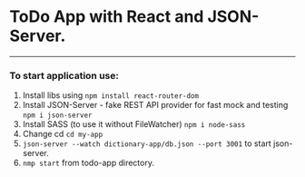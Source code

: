 <h1> ToDo App with React and JSON-Server. </h1>
<hr>
<h3>To start application use:</h3>
<ol>
<li> Install libs using <code>npm install react-router-dom</code></li>
<li> Install JSON-Server - fake REST API provider for fast mock and testing <code>npm i json-server</code> </li>
<li> Install SASS (to use it without FileWatcher) <code>npm i node-sass</code> </li>
<li> Change cd <code>cd my-app</code> </li>
<li> <code>json-server --watch dictionary-app/db.json --port 3001</code> to start json-server. </li>
<li> <code>nmp start</code> from todo-app directory. </li>
</ol>
